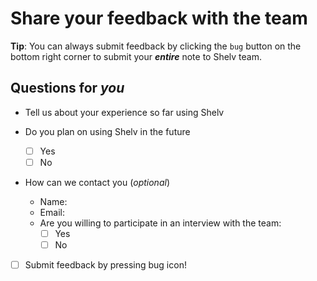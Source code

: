 # Share your feedback with the team

**Tip**: You can always submit feedback by clicking the `bug` button on the bottom right corner to submit your ***entire*** note to Shelv team.

## Questions for *you*

- Tell us about your experience so far using Shelv

- Do you plan on using Shelv in the future
	* [ ] Yes
	* [ ] No

- How can we contact you (*optional*)
	* Name: 
	* Email:
	* Are you willing to participate in an interview with the team:
		* [ ] Yes
		* [ ] No

- [ ] Submit feedback by pressing bug icon!